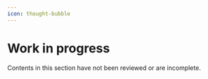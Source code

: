 ```yaml
---
icon: thought-bubble
---
```


# Work in progress

Contents in this section have not been reviewed or are incomplete.

